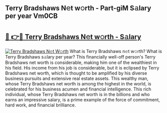 ## Terry Bradshaws N𝚎t w𝚘rth - Part-giM S𝚊lary per year Vm0CB

# <h2><a href="http://gc34lm.nevu.top/?p=Terry+Bradshaws">🔗 👉🔴 Terry Bradshaws N𝚎t w𝚘rth - S𝚊lary</a></h2>

[![Terry Bradshaws N𝚎t W𝚘rth](https://i.imgur.com/Oavwk0R.jpeg)](http://gc34lm.nevu.top/?p=Terry+Bradshaws)
What is Terry Bradshaws n𝚎t w𝚘rth? What is Terry Bradshaws s𝚊lary per year?
This financially well-off person's Terry Bradshaws net worth is considerable, making him one of the wealthiest in his field. His income from his job is considerable, but it is eclipsed by Terry Bradshaws net worth, which is thought to be amplified by his diverse business pursuits and extensive real estate assets. This wealthy man, whose Terry Bradshaws net worth is among the highest in the world, is celebrated for his business acumen and financial intelligence. This rich individual, whose Terry Bradshaws net worth is in the billions and who earns an impressive salary, is a prime example of the force of commitment, hard work, and financial brilliance.
